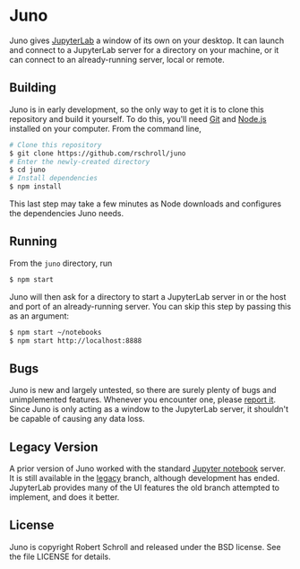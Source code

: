 Juno
====

Juno gives [JupyterLab][1] a window of its
own on your desktop.  It can launch and connect to a JupyterLab
server for a directory on your machine, or it can connect to an
already-running server, local or remote.

[1]: https://github.com/jupyterlab/jupyterlab

Building
--------
Juno is in early development, so the only way to get it is to clone this
repository and build it yourself.  To do this, you'll need [Git][2] and
[Node.js][3] installed on your computer. From the command line,
```bash
# Clone this repository
$ git clone https://github.com/rschroll/juno
# Enter the newly-created directory
$ cd juno
# Install dependencies
$ npm install
```
This last step may take a few minutes as Node downloads and configures
the dependencies Juno needs.

[2]: https://git-scm.com/
[3]: https://nodejs.org/en/download/

Running
-------
From the `juno` directory, run
```bash
$ npm start
```
Juno will then ask for a directory to start a JupyterLab
server in or the host and port of an already-running server.  You can
skip this step by passing this as an argument:
```bash
$ npm start ~/notebooks
$ npm start http://localhost:8888
```

Bugs
----
Juno is new and largely untested, so there are surely plenty of bugs and
unimplemented features.  Whenever you encounter one, please [report
it][4].  Since Juno is only acting as a window to the JupyterLab server, it
shouldn't be capable of causing any data loss.

[4]: https://github.com/rschroll/juno/issues

Legacy Version
--------------
A prior version of Juno worked with the standard [Jupyter notebook][5] server.
It is still available in the [legacy][6] branch, although development has ended.
JupyterLab provides many of the UI features the old branch attempted to
implement, and does it better.

[5]: http://jupyter.org/
[6]: https://github.com/rschroll/juno/tree/legacy

License
-------
Juno is copyright Robert Schroll and released under the BSD license.
See the file LICENSE for details.
